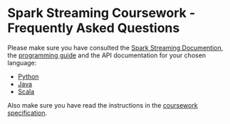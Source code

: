 # Spark Streaming Coursework - Frequently Asked Questions

Please make sure you have consulted the 
[Spark Streaming Documention](http://spark.apache.org/docs/latest/), the
[programming guide](http://spark.apache.org/docs/latest/streaming-programming-guide.html)
and the API documentation for your chosen language:

- [Python](http://spark.apache.org/docs/latest/api/python/index.html)
- [Java](http://spark.apache.org/docs/latest/api/java/index.html)
- [Scala](http://spark.apache.org/docs/latest/api/scala/index.html#org.apache.spark.package)

Also make sure you have read the instructions in the 
[coursework specification](spark-streaming-coursework-spec.md).

